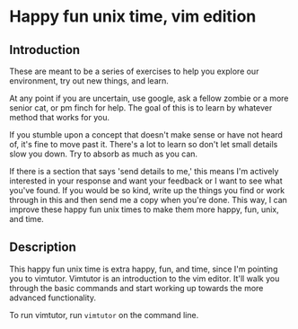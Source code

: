 Happy fun unix time, vim edition
=======================

Introduction
------------

These are meant to be a series of exercises to help you explore our environment,
try out new things, and learn.

At any point if you are uncertain, use google, ask a fellow zombie or a more
senior cat, or pm finch for help. The goal of this is to learn by whatever
method that works for you.

If you stumble upon a concept that doesn't make sense or have not heard of, it's
fine to move past it. There's a lot to learn so don't let small details slow you
down. Try to absorb as much as you can.

If there is a section that says 'send details to me,' this means I'm actively
interested in your response and want your feedback or I want to see what you've
found. If you would be so kind, write up the things you find or work through in
this and then send me a copy when you're done. This way, I can improve these
happy fun unix times to make them more happy, fun, unix, and time.

Description
-----------

This happy fun unix time is extra happy, fun, and time, since I'm pointing you
to vimtutor. Vimtutor is an introduction to the vim editor. It'll walk you
through the basic commands and start working up towards the more advanced
functionality.

To run vimtutor, run `vimtutor` on the command line.

